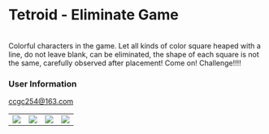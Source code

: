 # Tetroid - Eliminate Game

<table align="center" border="0">

<tr>
<td> <img src="https://staymoving.github.io/Tetroid/11.png"> </td>
<td> <img src="https://staymoving.github.io/Tetroid/12.png"> </td>
<td> <img src="https://staymoving.github.io/Tetroid/13.png"> </td>
<td> <img src="https://staymoving.github.io/Tetroid/14.png"> </td>
</tr>

<tr>

</tr>


<br>
Colorful characters in the game. Let all kinds of color square heaped with a line, do not leave blank, can be eliminated, the shape of each square is not the same, carefully observed after placement! Come on! Challenge!!!!
<br>



### User Information
ccgc254@163.com
